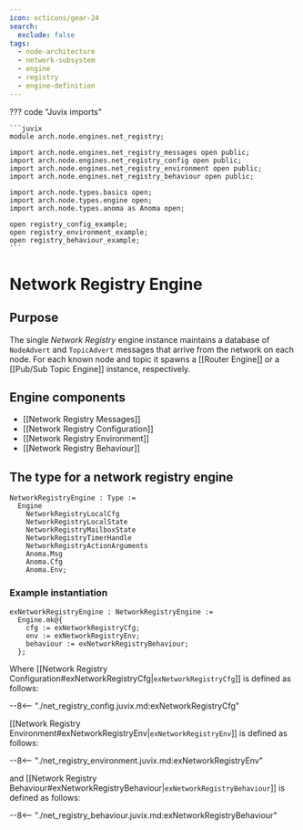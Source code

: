 ```yaml
---
icon: octicons/gear-24
search:
  exclude: false
tags:
  - node-architecture
  - network-subsystem
  - engine
  - registry
  - engine-definition
---
```


??? code "Juvix imports"

    ```juvix
    module arch.node.engines.net_registry;

    import arch.node.engines.net_registry_messages open public;
    import arch.node.engines.net_registry_config open public;
    import arch.node.engines.net_registry_environment open public;
    import arch.node.engines.net_registry_behaviour open public;

    import arch.node.types.basics open;
    import arch.node.types.engine open;
    import arch.node.types.anoma as Anoma open;

    open registry_config_example;
    open registry_environment_example;
    open registry_behaviour_example;
    ```

# Network Registry Engine

## Purpose

The single *Network Registry* engine instance maintains a database of
`NodeAdvert` and `TopicAdvert` messages that arrive from the network on each
node. For each known node and topic it spawns a [[Router Engine]] or a [[Pub/Sub
Topic Engine]] instance, respectively.

## Engine components

- [[Network Registry Messages]]
- [[Network Registry Configuration]]
- [[Network Registry Environment]]
- [[Network Registry Behaviour]]

## The type for a network registry engine

<!-- --8<-- [start:NetworkRegistryEngine] -->
```juvix
NetworkRegistryEngine : Type :=
  Engine
    NetworkRegistryLocalCfg
    NetworkRegistryLocalState
    NetworkRegistryMailboxState
    NetworkRegistryTimerHandle
    NetworkRegistryActionArguments
    Anoma.Msg
    Anoma.Cfg
    Anoma.Env;
```
<!-- --8<-- [end:NetworkRegistryEngine] -->

### Example instantiation

<!-- --8<-- [start:exNetworkRegistryEngine] -->
```juvix
exNetworkRegistryEngine : NetworkRegistryEngine :=
  Engine.mk@{
    cfg := exNetworkRegistryCfg;
    env := exNetworkRegistryEnv;
    behaviour := exNetworkRegistryBehaviour;
  };
```
<!-- --8<-- [end:exNetworkRegistryEngine] -->

Where [[Network Registry Configuration#exNetworkRegistryCfg|`exNetworkRegistryCfg`]] is defined as follows:

--8<-- "./net_registry_config.juvix.md:exNetworkRegistryCfg"

[[Network Registry Environment#exNetworkRegistryEnv|`exNetworkRegistryEnv`]] is defined as follows:

--8<-- "./net_registry_environment.juvix.md:exNetworkRegistryEnv"

and [[Network Registry Behaviour#exNetworkRegistryBehaviour|`exNetworkRegistryBehaviour`]] is defined as follows:

--8<-- "./net_registry_behaviour.juvix.md:exNetworkRegistryBehaviour"

